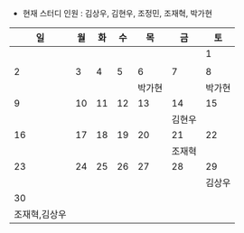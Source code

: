 - 현재 스터디 인원 : 김상우, 김현우, 조정민, 조재혁, 박가현

|일|월|화|수|목|금|토|
|---|---|---|---|---|---|---|
|||||||1|
||||||||
|2|3|4|5|6|7|8|
|||||박가현||박가현|
|9|10|11|12|13|14|15|
||||||김현우||
|16|17|18|19|20|21|22|
||||||조재혁||
|23|24|25|26|27|28|29|
|||||||김상우|
|30|||||||
|조재혁,김상우|||||||
